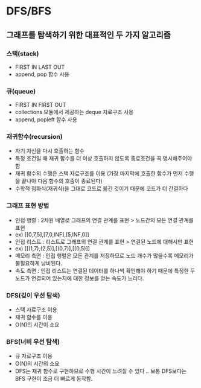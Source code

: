 # DFS/BFS
## 그래프를 탐색하기 위한 대표적인 두 가지 알고리즘

### 스택(stack)
* FIRST IN LAST OUT
* append, pop 함수 사용

### 큐(queue)
* FIRST IN FIRST OUT
* collections 모듈에서 제공하는 deque 자료구조 사용
* append, popleft 함수 사용

### 재귀함수(recursion)
* 자기 자신을 다시 호출하는 함수
* 특정 조건일 때 재귀 함수를 더 이상 호출하지 않도록 종료조건을 꼭 명시해주어야함
* 재귀 함수의 수행은 스택 자료구조를 이용 (가장 마지막에 호출한 함수가 먼저 수행을 끝나야 다음 함수의 호출이 종료된다)
* 수학적 점화식(재귀식)을 그대로 코드로 옮긴 것이기 때문에 코드가 더 간결하다

### 그래프 표현 방법
* 인접 행렬 : 2차원 배열로 그래프의 연결 관계를 표현 > 노드간의 모든 연결 관계를 표현
* ex) [[0,7,5],[7,0,INF],[5,INF,0]]
* 인접 리스트 : 리스트로 그래프의 연결 관계를 표현 > 연결된 노드에 대해서만 표현
* ex) [[(1,7),(2,5)],[(0,7)],[(0,5)]]
* 메모리 측면 : 인접 행렬은 모든 관계를 저장하므로 노드 개수가 많을수록 메모리가 불필요하게 낭비된다.
* 속도 측면 : 인접 리스트는 연결된 데이터를 하나씩 확인해야 하기 때문에 특정한 두 노드가 연결되어 있는지에 대한 정보를 얻는 속도가 느리다.

### DFS(깊이 우선 탐색)
* 스택 자료구조 이용
* 재귀 함수를 이용
* O(N)의 시간이 소요

### BFS(너비 우선 탐색)
* 큐 자료구조 이용
* O(N)의 시간의 소요
* DFS는 재귀 함수로 구현하므로 수행 시간이 느려질 수 있다 .. 보통 DFS보다는 BFS 구현이 조금 더 빠르게 동작함.

